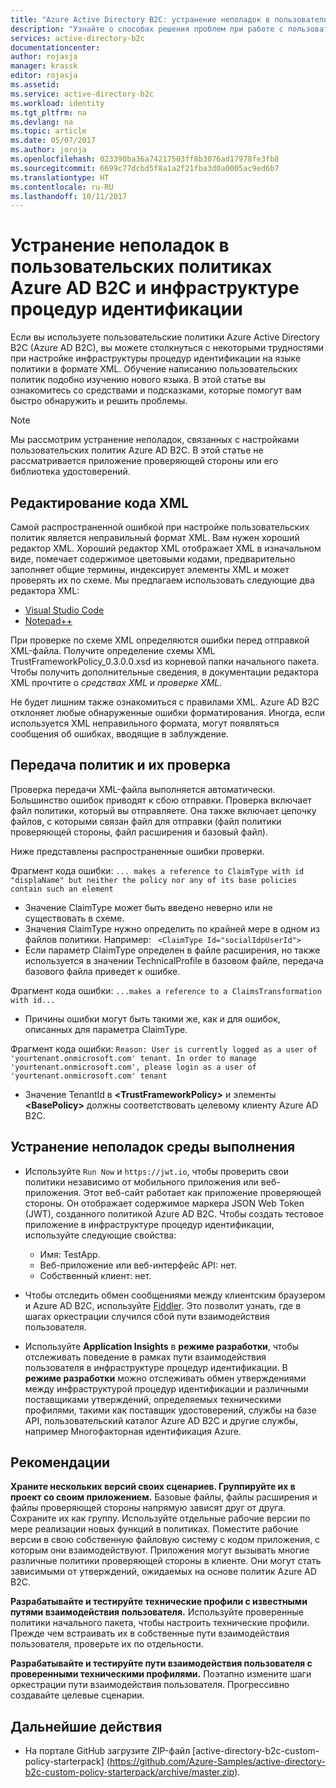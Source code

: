 ```yaml
---
title: "Azure Active Directory B2C: устранение неполадок в пользовательских политиках | Документация Майкрософт"
description: "Узнайте о способах решения проблем при работе с пользовательскими политиками в Azure Active Directory."
services: active-directory-b2c
documentationcenter: 
author: rojasja
manager: krassk
editor: rojasja
ms.assetid: 
ms.service: active-directory-b2c
ms.workload: identity
ms.tgt_pltfrm: na
ms.devlang: na
ms.topic: article
ms.date: 05/07/2017
ms.author: joroja
ms.openlocfilehash: 023390ba36a74217503ff8b3076ad17978fe3fb8
ms.sourcegitcommit: 6699c77dcbd5f8a1a2f21fba3d0a0005ac9ed6b7
ms.translationtype: HT
ms.contentlocale: ru-RU
ms.lasthandoff: 10/11/2017
---
```

# <a name="troubleshoot-azure-ad-b2c-custom-policies-and-identity-experience-framework"></a>Устранение неполадок в пользовательских политиках Azure AD B2C и инфраструктуре процедур идентификации

Если вы используете пользовательские политики Azure Active Directory B2C (Azure AD B2C), вы можете столкнуться с некоторыми трудностями при настройке инфраструктуры процедур идентификации на языке политики в формате XML.  Обучение написанию пользовательских политик подобно изучению нового языка. В этой статье вы ознакомитесь со средствами и подсказками, которые помогут вам быстро обнаружить и решить проблемы. 

> [!NOTE]
> Мы рассмотрим устранение неполадок, связанных с настройками пользовательских политик Azure AD B2C. В этой статье не рассматривается приложение проверяющей стороны или его библиотека удостоверений.

## <a name="xml-editing"></a>Редактирование кода XML

Самой распространенной ошибкой при настройке пользовательских политик является неправильный формат XML. Вам нужен хороший редактор XML. Хороший редактор XML отображает XML в изначальном виде, помечает содержимое цветовыми кодами, предварительно заполняет общие термины, индексирует элементы XML и может проверять их по схеме. Мы предлагаем использовать следующие два редактора XML:

* [Visual Studio Code](https://code.visualstudio.com/)
* [Notepad++](https://notepad-plus-plus.org/)

При проверке по схеме XML определяются ошибки перед отправкой XML-файла. Получите определение схемы XML TrustFrameworkPolicy_0.3.0.0.xsd из корневой папки начального пакета. Чтобы получить дополнительные сведения, в документации редактора XML прочтите о *средствах XML* и *проверке XML*.

Не будет лишним также ознакомиться с правилами XML. Azure AD B2C отклоняет любые обнаруженные ошибки форматирования. Иногда, если используется XML неправильного формата, могут появляться сообщения об ошибках, вводящие в заблуждение.

## <a name="upload-policies-and-policy-validation"></a>Передача политик и их проверка

 Проверка передачи XML-файла выполняется автоматически. Большинство ошибок приводят к сбою отправки. Проверка включает файл политики, который вы отправляете. Она также включает цепочку файлов, с которыми связан файл для отправки (файл политики проверяющей стороны, файл расширения и базовый файл). 
 
 Ниже представлены распространенные ошибки проверки.

Фрагмент кода ошибки: `... makes a reference to ClaimType with id "displaName" but neither the policy nor any of its base policies contain such an element`
* Значение ClaimType может быть введено неверно или не существовать в схеме.
* Значения ClaimType нужно определить по крайней мере в одном из файлов политики. 
    Например: ` <ClaimType Id="socialIdpUserId">`
* Если параметр ClaimType определен в файле расширения, но также используется в значении TechnicalProfile в базовом файле, передача базового файла приведет к ошибке.

Фрагмент кода ошибки: `...makes a reference to a ClaimsTransformation with id...`
* Причины ошибки могут быть такими же, как и для ошибок, описанных для параметра ClaimType.

Фрагмент кода ошибки: `Reason: User is currently logged as a user of 'yourtenant.onmicrosoft.com' tenant. In order to manage 'yourtenant.onmicrosoft.com', please login as a user of 'yourtenant.onmicrosoft.com' tenant`
* Значение TenantId в **\<TrustFrameworkPolicy\>** и элементы **\<BasePolicy\>** должны соответствовать целевому клиенту Azure AD B2C.  

## <a name="troubleshoot-the-runtime"></a>Устранение неполадок среды выполнения

* Используйте `Run Now` и `https://jwt.io`, чтобы проверить свои политики независимо от мобильного приложения или веб-приложения. Этот веб-сайт работает как приложение проверяющей стороны. Он отображает содержимое маркера JSON Web Token (JWT), созданного политикой Azure AD B2C. Чтобы создать тестовое приложение в инфраструктуре процедур идентификации, используйте следующие свойства:
    * Имя: TestApp.
    * Веб-приложение или веб-интерфейс API: нет.
    * Собственный клиент: нет.

* Чтобы отследить обмен сообщениями между клиентским браузером и Azure AD B2C, используйте [Fiddler](http://www.telerik.com/fiddler). Это позволит узнать, где в шагах оркестрации случился сбой пути взаимодействия пользователя.

* Используйте **Application Insights** в **режиме разработки**, чтобы отслеживать поведение в рамках пути взаимодействия пользователя в инфраструктуре процедур идентификации. В **режиме разработки** можно отслеживать обмен утверждениями между инфраструктурой процедур идентификации и различными поставщиками утверждений, определяемых техническими профилями, такими как поставщик удостоверений, службы на базе API, пользовательский каталог Azure AD B2C и другие службы, например Многофакторная идентификация Azure.  

## <a name="recommended-practices"></a>Рекомендации

**Храните нескольких версий своих сценариев. Группируйте их в проект со своим приложением.** Базовые файлы, файлы расширения и файлы проверяющей стороны напрямую зависят друг от друга. Сохраните их как группу. Используйте отдельные рабочие версии по мере реализации новых функций в политиках. Поместите рабочие версии в свою собственную файловую систему с кодом приложения, с которым они взаимодействуют.  Приложения могут вызывать многие различные политики проверяющей стороны в клиенте. Они могут стать зависимыми от утверждений, ожидаемых на основе политик Azure AD B2C.

**Разрабатывайте и тестируйте технические профили с известными путями взаимодействия пользователя.** Используйте проверенные политики начального пакета, чтобы настроить технические профили. Прежде чем встраивать их в собственные пути взаимодействия пользователя, проверьте их по отдельности.

**Разрабатывайте и тестируйте пути взаимодействия пользователя с проверенными техническими профилями.** Поэтапно измените шаги оркестрации пути взаимодействия пользователя. Прогрессивно создавайте целевые сценарии.

## <a name="next-steps"></a>Дальнейшие действия

* На портале GitHub загрузите ZIP-файл [active-directory-b2c-custom-policy-starterpack] (https://github.com/Azure-Samples/active-directory-b2c-custom-policy-starterpack/archive/master.zip).
